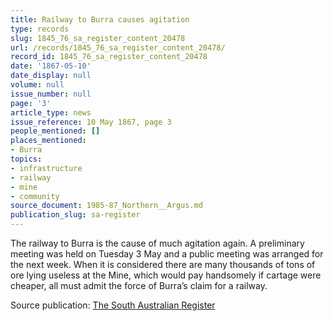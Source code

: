 ```yaml
---
title: Railway to Burra causes agitation
type: records
slug: 1845_76_sa_register_content_20478
url: /records/1845_76_sa_register_content_20478/
record_id: 1845_76_sa_register_content_20478
date: '1867-05-10'
date_display: null
volume: null
issue_number: null
page: '3'
article_type: news
issue_reference: 10 May 1867, page 3
people_mentioned: []
places_mentioned:
- Burra
topics:
- infrastructure
- railway
- mine
- community
source_document: 1985-87_Northern__Argus.md
publication_slug: sa-register
---
```


The railway to Burra is the cause of much agitation again.  A preliminary meeting was held on Tuesday 3 May and a public meeting was arranged for the next week.  When it is considered there are many thousands of tons of ore lying useless at the Mine, which would pay handsomely if cartage were cheaper, all must admit the force of Burra’s claim for a railway.

Source publication: [The South Australian Register](/publications/sa-register/)
